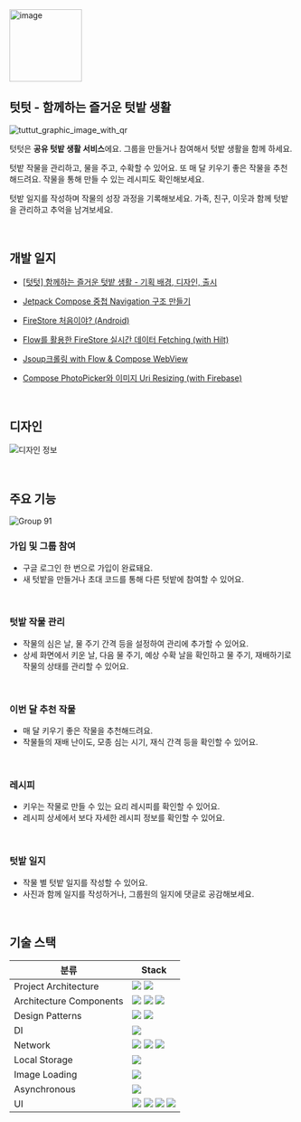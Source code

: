 <image width="128" alt="image" src="https://github.com/SeungWoo-Ahn/TutTut/assets/78468001/b5cc49df-a9f7-445f-826f-fb23302aae34.png">

## 텃텃 - 함께하는 즐거운 텃밭 생활

![tuttut_graphic_image_with_qr](https://github.com/SeungWoo-Ahn/TutTut/assets/78468001/862d1cf0-b28c-4bdf-8d72-a7ec66da2add)

텃텃은 **공유 텃밭 생활 서비스**에요. 그룹을 만들거나 참여해서 텃밭 생활을 함께 하세요. <br>

텃밭 작물을 관리하고, 물을 주고, 수확할 수 있어요. 또 매 달 키우기 좋은 작물을 추천해드려요. 작물을 통해 만들 수 있는 레시피도 확인해보세요. <br>

텃밭 일지를 작성하며 작물의 성장 과정을 기록해보세요. 가족, 친구, 이웃과 함께 텃밭을 관리하고 추억을 남겨보세요.

<br>

## 개발 일지

- [[텃텃] 함께하는 즐거운 텃밭 생활 - 기획 배경, 디자인, 출시](https://velog.io/@rio319/%ED%85%83%ED%85%83-%ED%95%A8%EA%BB%98%ED%95%98%EB%8A%94-%EC%A6%90%EA%B1%B0%EC%9A%B4-%ED%85%83%EB%B0%AD-%EC%83%9D%ED%99%9C-%EA%B8%B0%ED%9A%8D-%EB%B0%B0%EA%B2%BD-%EB%94%94%EC%9E%90%EC%9D%B8-%EC%B6%9C%EC%8B%9C)

- [Jetpack Compose 중첩 Navigation 구조 만들기](https://velog.io/@rio319/%ED%85%83%ED%85%83-Jetpack-Compose-%EC%A4%91%EC%B2%A9-Navigation-%EA%B5%AC%EC%A1%B0-%EB%A7%8C%EB%93%A4%EA%B8%B0)

- [FireStore 처음이야? (Android)](https://velog.io/@rio319/%ED%85%83%ED%85%83-FireStore-%EC%B2%98%EC%9D%8C%EC%9D%B4%EC%95%BC-Android)

- [Flow를 활용한 FireStore 실시간 데이터 Fetching (with Hilt)](https://velog.io/@rio319/%ED%85%83%ED%85%83-%ED%81%B4%EB%A6%B0-%EC%95%84%ED%82%A4%ED%85%8D%EC%B2%98-Hilt-FireStore-%EC%8B%A4%EC%8B%9C%EA%B0%84-%EB%8D%B0%EC%9D%B4%ED%84%B0-Fetching-with-Flow)

- [Jsoup크롤링 with Flow & Compose WebView](https://velog.io/@rio319/%ED%85%83%ED%85%83-Jsoup%ED%81%AC%EB%A1%A4%EB%A7%81-with-Flow-Compose-WebView)

- [Compose PhotoPicker와 이미지 Uri Resizing (with Firebase)](https://velog.io/@rio319/%ED%85%83%ED%85%83-Compose-PhotoPicker%EC%99%80-%EC%9D%B4%EB%AF%B8%EC%A7%80-Uri-Resizing-with-Firebase)

<br>

## 디자인

![디자인 정보](https://github.com/SeungWoo-Ahn/TutTut/assets/78468001/9f10e1a1-f479-4025-a34d-68759908d322)

<br>

## 주요 기능

![Group 91](https://github.com/SeungWoo-Ahn/TutTut/assets/78468001/aa1dc01c-d6aa-4f3e-b51b-8967102df8c1)

### 가입 및 그룹 참여
- 구글 로그인 한 번으로 가입이 완료돼요.
- 새 텃밭을 만들거나 초대 코드를 통해 다른 텃밭에 참여할 수 있어요.
<br>

### 텃밭 작물 관리
- 작물의 심은 날, 물 주기 간격 등을 설정하여 관리에 추가할 수 있어요.
- 상세 화면에서 키운 날, 다음 물 주기, 예상 수확 날을 확인하고 물 주기, 재배하기로 작물의 상태를 관리할 수 있어요.
<br>

### 이번 달 추천 작물
- 매 달 키우기 좋은 작물을 추천해드려요.
- 작물들의 재배 난이도, 모종 심는 시기, 재식 간격 등을 확인할 수 있어요.
<br>

### 레시피
- 키우는 작물로 만들 수 있는 요리 레시피를 확인할 수 있어요.
- 레시피 상세에서 보다 자세한 레시피 정보를 확인할 수 있어요.
<br>

### 텃밭 일지
- 작물 별 텃밭 일지를 작성할 수 있어요.
- 사진과 함께 일지를 작성하거나, 그룹원의 일지에 댓글로 공감해보세요.
<br>

## 기술 스택

| 분류                      | Stack                                                                                                                                                                                                                                                                                                                                                                                                                                  |
|-------------------------|-----------------------------------------------------------------------------------------------------------------------------------------------------------------------------------------------------------------------------------------------------------------------------------------------------------------------------------------------------------------------------------------------------------------------------------|
| Project Architecture    | <img src="https://img.shields.io/badge/Multi Module-99bafb?style=forthebage"/> <img src="https://img.shields.io/badge/Clean Architecture-3DDC84?style=forthebage&logo=Android&logoColor=white"/>                                                                                                                                                                                                                                  |
| Architecture Components | <img src="https://img.shields.io/badge/ViewModel-3DDC84?style=forthebage&logo=Android&logoColor=white"/> <img src="https://img.shields.io/badge/Navigation-3DDC84?style=forthebage&logo=Android&logoColor=white"/> <img src="https://img.shields.io/badge/Lifecycle-3DDC84?style=forthebage&logo=Android&logoColor=white"/>                                                                                                      |
| Design Patterns         | <img src="https://img.shields.io/badge/Repository Pattern-000000?style=forthebage"/> <img src="https://img.shields.io/badge/Observer Pattern - Flow-f3841c?style=forthebage&logo=Kotlin&logoColor=blueviolet"/>                                                                                                                                                                                                                   |
| DI                      | <img src="https://img.shields.io/badge/Hilt-2196f3?style=forthebadge"/>                                                                                                                                                                                                                                                                                                                                                           |
| Network                 | <img src="https://img.shields.io/badge/Authentication-FFCA28%3Fstyle%3Dforthebadge?logo=firebase&color=%23ffffff"/> <img src="https://img.shields.io/badge/FireStore-FFCA28%3Fstyle%3Dforthebadge?logo=firebase&color=%23ffffff"/> <img src="https://img.shields.io/badge/Storage-FFCA28%3Fstyle%3Dforthebadge?logo=firebase&color=%23ffffff"/>                                                                                                                                                                                                                                                                                                                 |
| Local Storage           | <img src="https://img.shields.io/badge/SharedPreferences-3DDC84?style=forthebage&logo=Android&logoColor=white"/>                                                                                                                                                                                                                                                                                                                  |
| Image Loading           | <img src="https://img.shields.io/badge/Glide-18BED4%3Fstyle%3Dforthebadge?color=%2318BED4"/>                                                                                                                                                                                                                                                                                                                                      |
| Asynchronous            | <img src="https://img.shields.io/badge/Coroutines-f3841c?style=forthebage&logo=Kotlin&logoColor=blueviolet"/>                                                                                                                                                                                                                                                                                                                     |
| UI                      | <img src="https://img.shields.io/badge/Jetpack Compose-3DDC84?style=forthebage&logo=jetpackcompose&logoColor=white"/> <img src="https://img.shields.io/badge/Material-757575?style=forthebage&logo=Material Design&logoColor=white"/> <img src="https://img.shields.io/badge/Theme-3DDC84?style=forthebage&logo=Android&logoColor=white"/> <img src="https://img.shields.io/badge/Lottie-00A98F?style=forthebage"/>  |
